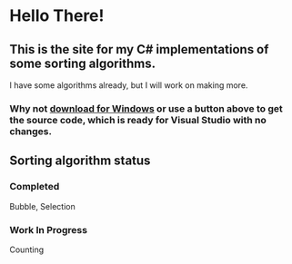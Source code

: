 # Hello There!
## This is the site for my C# implementations of some sorting algorithms.
I have some algorithms already, but I will work on making more.
### Why not [download for Windows](https://github.com/cainy-a/bubble-sort/releases) or use a button above to get the source code, which is ready for Visual Studio with no changes.
## Sorting algorithm status
### Completed
Bubble, Selection
### Work In Progress
Counting
